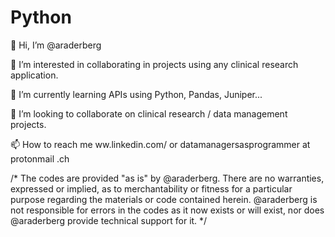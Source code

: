 # Python

👋 Hi, I’m @araderberg

👀 I’m interested in collaborating in projects using any clinical research application.

🌱 I’m currently learning APIs using Python, Pandas, Juniper...

💞️ I’m looking to collaborate on clinical research / data management projects.

📫 How to reach me ww.linkedin.com/ or datamanagersasprogrammer at protonmail .ch

/* The codes are provided "as is" by @araderberg. There are no warranties, expressed or implied, 
as to merchantability or fitness for a particular purpose regarding the materials or code contained herein. 
@araderberg is not responsible for errors in the codes as it now exists or will exist, nor does @araderberg 
provide technical support for it. */
